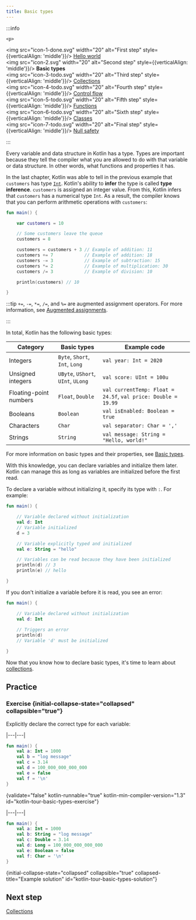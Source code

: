 ```yaml
---
title: Basic types
---
```



<no-index/>

:::info

    <p>
   <img src="icon-1-done.svg" width="20" alt="First step"  style={{verticalAlign: 'middle'}}/> <a href="kotlin-tour-hello-world.md">Hello world</a><br />
        <img src="icon-2.svg" width="20" alt="Second step"  style={{verticalAlign: 'middle'}}/> <strong>Basic types</strong><br />
        <img src="icon-3-todo.svg" width="20" alt="Third step"  style={{verticalAlign: 'middle'}}/> <a href="kotlin-tour-collections.md">Collections</a><br />
        <img src="icon-4-todo.svg" width="20" alt="Fourth step"  style={{verticalAlign: 'middle'}}/> <a href="kotlin-tour-control-flow.md">Control flow</a><br />
        <img src="icon-5-todo.svg" width="20" alt="Fifth step"  style={{verticalAlign: 'middle'}}/> <a href="kotlin-tour-functions.md">Functions</a><br />
        <img src="icon-6-todo.svg" width="20" alt="Sixth step"  style={{verticalAlign: 'middle'}}/> <a href="kotlin-tour-classes.md">Classes</a><br />
        <img src="icon-7-todo.svg" width="20" alt="Final step"  style={{verticalAlign: 'middle'}}/> <a href="kotlin-tour-null-safety.md">Null safety</a>
   </p>

:::

Every variable and data structure in Kotlin has a type. Types are important because they tell the compiler what you are allowed to 
do with that variable or data structure. In other words, what functions and properties it has.

In the last chapter, Kotlin was able to tell in the previous example that `customers` has type [`Int`](https://kotlinlang.org/api/latest/jvm/stdlib/kotlin/-int/).
Kotlin's ability to **infer** the type is called **type inference**. `customers` is assigned an integer
value. From this, Kotlin infers that `customers` has a numerical type `Int`. As a result, the compiler knows that you
can perform arithmetic operations with `customers`:

```kotlin
fun main() {

    var customers = 10

    // Some customers leave the queue
    customers = 8

    customers = customers + 3 // Example of addition: 11
    customers += 7            // Example of addition: 18
    customers -= 3            // Example of subtraction: 15
    customers *= 2            // Example of multiplication: 30
    customers /= 3            // Example of division: 10

    println(customers) // 10

}
```

:::tip
`+=`, `-=`, `*=`, `/=`, and `%=` are augmented assignment operators. For more information, see [Augmented assignments](operator-overloading.md#augmented-assignments).

:::


In total, Kotlin has the following basic types:

| **Category**           | **Basic types**                    | **Example code**                                              |
|------------------------|------------------------------------|---------------------------------------------------------------|
| Integers               | `Byte`, `Short`, `Int`, `Long`     | `val year: Int = 2020`                                        |
| Unsigned integers      | `UByte`, `UShort`, `UInt`, `ULong` | `val score: UInt = 100u`                                      |
| Floating-point numbers | `Float`, `Double`                  | `val currentTemp: Float = 24.5f`, `val price: Double = 19.99` |
| Booleans               | `Boolean`                          | `val isEnabled: Boolean = true`                               |
| Characters             | `Char`                             | `val separator: Char = ','`                                   |
| Strings                | `String`                           | `val message: String = "Hello, world!"`                       |

For more information on basic types and their properties, see [Basic types](basic-types.md).

With this knowledge, you can declare variables and initialize them later. Kotlin can manage this as long as variables
are initialized before the first read.

To declare a variable without initializing it, specify its type with `:`. For example:

```kotlin
fun main() {

    // Variable declared without initialization
    val d: Int
    // Variable initialized
    d = 3

    // Variable explicitly typed and initialized
    val e: String = "hello"

    // Variables can be read because they have been initialized
    println(d) // 3
    println(e) // hello

}
```

If you don't initialize a variable before it is read, you see an error:

```kotlin
fun main() {

    // Variable declared without initialization
    val d: Int
    
    // Triggers an error
    println(d)
    // Variable 'd' must be initialized

}
```

Now that you know how to declare basic types, it's time to learn about [collections](kotlin-tour-collections.md).

## Practice

### Exercise {initial-collapse-state="collapsed" collapsible="true"}

Explicitly declare the correct type for each variable:

|---|---|
```kotlin
fun main() {
    val a: Int = 1000 
    val b = "log message"
    val c = 3.14
    val d = 100_000_000_000_000
    val e = false
    val f = '\n'
}
```
{validate="false" kotlin-runnable="true" kotlin-min-compiler-version="1.3" id="kotlin-tour-basic-types-exercise"}

|---|---|
```kotlin
fun main() {
    val a: Int = 1000
    val b: String = "log message"
    val c: Double = 3.14
    val d: Long = 100_000_000_000_000
    val e: Boolean = false
    val f: Char = '\n'
}
```
{initial-collapse-state="collapsed" collapsible="true" collapsed-title="Example solution" id="kotlin-tour-basic-types-solution"}

## Next step

[Collections](kotlin-tour-collections.md)

